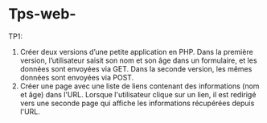 # Tps-web-

TP1:
1. Créer deux versions d’une petite application en PHP. Dans la première version, l’utilisateur saisit son nom et son
âge dans un formulaire, et les données sont envoyées via GET. Dans la seconde version, les mêmes données
sont envoyées via POST.
2. Créer une page avec une liste de liens contenant des informations (nom et âge) dans l'URL. Lorsque l'utilisateur
clique sur un lien, il est redirigé vers une seconde page qui affiche les informations récupérées depuis l'URL.
